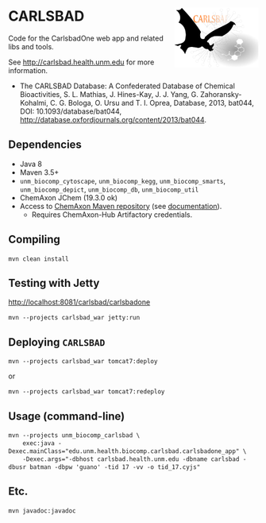 # CARLSBAD <img align="right" src="/project/doc/images/carlsbad_logo.png" height="120">

Code for the CarlsbadOne web app and related libs and tools.

See <http://carlsbad.health.unm.edu> for more information.

* The CARLSBAD Database: A Confederated Database of Chemical Bioactivities, S. L.
Mathias, J. Hines-Kay, J. J. Yang, G. Zahoransky-Kohalmi, C. G. Bologa, O. Ursu and
T. I. Oprea, Database, 2013, bat044, DOI: 10.1093/database/bat044,
<http://database.oxfordjournals.org/content/2013/bat044>.

## Dependencies
* Java 8
* Maven 3.5+
* `unm_biocomp_cytoscape`, `unm_biocomp_kegg`, `unm_biocomp_smarts`, `unm_biocomp_depict`, `unm_biocomp_db`, `unm_biocomp_util`
* ChemAxon JChem (19.3.0 ok)
* Access to [ChemAxon Maven repository](https://hub.chemaxon.com) (see [documentation](https://docs.chemaxon.com/display/docs/Public+Repository)).
  * Requires ChemAxon-Hub Artifactory credentials.


## Compiling

```
mvn clean install
```

## Testing with Jetty

<http://localhost:8081/carlsbad/carlsbadone>

```
mvn --projects carlsbad_war jetty:run
```

## Deploying `CARLSBAD`

```
mvn --projects carlsbad_war tomcat7:deploy
```

or

```
mvn --projects carlsbad_war tomcat7:redeploy
```

## Usage (command-line)

```
mvn --projects unm_biocomp_carlsbad \
	exec:java -Dexec.mainClass="edu.unm.health.biocomp.carlsbad.carlsbadone_app" \
	-Dexec.args="-dbhost carlsbad.health.unm.edu -dbname carlsbad -dbusr batman -dbpw 'guano' -tid 17 -vv -o tid_17.cyjs"
```

## Etc.

```
mvn javadoc:javadoc
```
